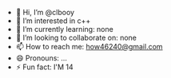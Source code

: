 - 👋 Hi, I’m @clbooy
- 👀 I’m interested in c++
- 🌱 I’m currently learning: none
- 💞️ I’m looking to collaborate on: none
- 📫 How to reach me: how46240@gmail.com
- 😄 Pronouns: ...
- ⚡ Fun fact: I'M 14

<!---
clbooy/clbooy is a ✨ special ✨ repository because its `README.md` (this file) appears on your GitHub profile.
You can click the Preview link to take a look at your changes.
--->
